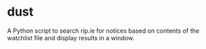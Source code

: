 # dust
A Python script to search rip.ie for notices based on contents of the watchlist file and display results in a window.
